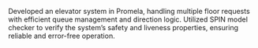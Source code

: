 Developed an elevator system in Promela, handling multiple floor requests with efficient queue management and direction logic. Utilized SPIN model checker to verify the system’s safety and liveness properties, ensuring reliable and error-free operation.
